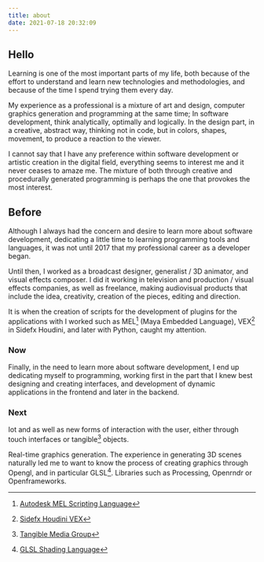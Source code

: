```yaml
---
title: about
date: 2021-07-18 20:32:09
---
```

## Hello
Learning is one of the most important parts of my life, both because of the effort to understand and learn new technologies and methodologies, and because of the time I spend trying them every day.

My experience as a professional is a mixture of art and design, computer graphics generation and programming at the same time; In software development, think analytically, optimally and logically. In the design part, in a creative, abstract way, thinking not in code, but in colors, shapes, movement, to produce a reaction to the viewer.

I cannot say that I have any preference within software development or artistic creation in the digital field, everything seems to interest me and it never ceases to amaze me. The mixture of both through creative and procedurally generated programming is perhaps the one that provokes the most interest.

## Before
Although I always had the concern and desire to learn more about software development, dedicating a little time to learning programming tools and languages, it was not until 2017 that my professional career as a developer began.

Until then, I worked as a broadcast designer, generalist / 3D animator, and visual effects composer. I did it working in television and production / visual effects companies, as well as freelance, making audiovisual products that include the idea, creativity, creation of the pieces, editing and direction.

It is when the creation of scripts for the development of plugins for the applications with I worked such as MEL[^1]  (Maya Embedded Language), VEX[^2] in Sidefx Houdini, and later with Python, caught my attention.

### Now
Finally, in the need to learn more about software development, I end up dedicating myself to programming, working first in the part that I knew best designing and creating interfaces, and development of dynamic applications in the frontend and later in the backend.

### Next
Iot and as well as new forms of interaction with the user, either through touch interfaces or tangible[^3] objects.

Real-time graphics generation. The experience in generating 3D scenes naturally led me to want to know the process of creating graphics through Opengl, and in particular GLSL[^4]. Libraries such as Processing, Openrndr or Openframeworks.


[^1]: [Autodesk MEL Scripting Language](https://knowledge.autodesk.com/support/maya/learn-explore/caas/CloudHelp/cloudhelp/2022/ENU/Maya-Scripting/files/GUID-60178D44-9990-45B4-8B43-9429D54DF70E-htm.html)
[^2]: [Sidefx Houdini VEX](https://www.sidefx.com/docs/houdini/vex/lang.html)
[^3]: [Tangible Media Group](https://tangible.media.mit.edu/)
[^4]: [GLSL Shading Language](https://www.khronos.org/opengl/wiki/Core_Language_(GLSL))
